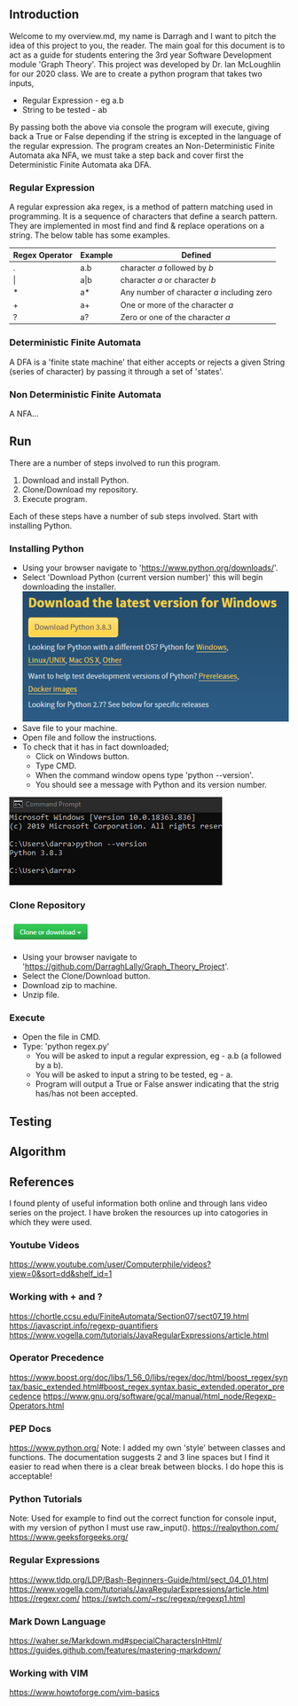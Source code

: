 ## Introduction
Welcome to my overview.md, my name is Darragh and I want to pitch the idea of this project to you, the reader. The main goal for this document is to act as a guide for students entering the 3rd year Software Development module 'Graph Theory'. This project was developed by Dr. Ian McLoughlin for our 2020 class. We are to create a python program that takes two inputs,

* Regular Expression - eg a.b
* String to be tested - ab

By passing both the above via console the program will execute, giving back a True or False depending if the string is excepted in the language of the regular expression. The program creates an Non-Deterministic Finite Automata aka NFA, we must take a step back and cover first the Deterministic Finite Automata aka DFA.

### Regular Expression
A regular expression aka regex, is a method of pattern matching used in programming. It is a sequence of characters that define a search pattern. They are implemented in most find and find \& replace operations on a string. The below table has some examples.

Regex Operator | Example | Defined 
---------- | ---------- | ----------
 . | a.b | character *a* followed by *b*
 \| | a\|b | character *a* or character *b*
 \* | a\* | Any number of character *a* including zero
 \+ | a\+ | One or more of the character *a*
 \? | a\? | Zero or one of the character *a*

### Deterministic Finite Automata
A DFA is a 'finite state machine' that either accepts or rejects a given String (series of character) by passing it through a set of 'states'. 

### Non Deterministic Finite Automata
A NFA...

## Run
There are a number of steps involved to run this program.
1. Download and install Python.
2. Clone/Download my repository.
3. Execute program.

Each of these steps have a number of sub steps involved. Start with installing Python.
### Installing Python
* Using your browser navigate to 'https://www.python.org/downloads/'.
* Select 'Download Python (current version number)' this will begin downloading the installer.
![Python Download button](./images/pythonButton.png)
* Save file to your machine.
* Open file and follow the instructions.
* To check that it has in fact downloaded;
	* Click on Windows button.
	* Type CMD.
	* When the command window opens type 'python --version'.
	* You should see a message with Python and its version number.

![CMD line](./images/pythonVersion.png)

### Clone Repository
![Clone / Download button](./images/clone.png)
* Using your browser navigate to 'https://github.com/DarraghLally/Graph_Theory_Project'.
* Select the Clone/Download button.
* Download zip to machine.
* Unzip file.

### Execute
* Open the file in CMD.
* Type: 'python regex.py'
	* You will be asked to input a regular expression, eg - a.b (a followed by a b).
	* You will be asked to input a string to be tested, eg - a. 
	* Program will output a True or False answer indicating that the strig has/has not been accepted.


## Testing


## Algorithm


## References
I found plenty of useful information both online and through Ians video series on the project. I have broken the resources up into catogories in which they were used.

### Youtube Videos
https://www.youtube.com/user/Computerphile/videos?view=0&sort=dd&shelf_id=1

### Working with \+ and \?
https://chortle.ccsu.edu/FiniteAutomata/Section07/sect07_19.html
https://javascript.info/regexp-quantifiers
https://www.vogella.com/tutorials/JavaRegularExpressions/article.html

### Operator Precedence
https://www.boost.org/doc/libs/1_56_0/libs/regex/doc/html/boost_regex/syntax/basic_extended.html#boost_regex.syntax.basic_extended.operator_precedence
https://www.gnu.org/software/gcal/manual/html_node/Regexp-Operators.html

### PEP Docs
https://www.python.org/
Note: I added my own 'style' between classes and functions. The documentation suggests 2 and 3 line spaces but I find it easier to read when there is a clear break between blocks. I do hope this is acceptable!

### Python Tutorials
Note: Used for example to find out the correct function for console input, with my version of python I must use raw_input\(\).
https://realpython.com/
https://www.geeksforgeeks.org/

### Regular Expressions
https://www.tldp.org/LDP/Bash-Beginners-Guide/html/sect_04_01.html
https://www.vogella.com/tutorials/JavaRegularExpressions/article.html
https://regexr.com/
https://swtch.com/~rsc/regexp/regexp1.html

### Mark Down Language
https://waher.se/Markdown.md#specialCharactersInHtml/
https://guides.github.com/features/mastering-markdown/

### Working with VIM
https://www.howtoforge.com/vim-basics


